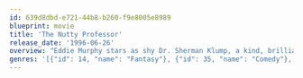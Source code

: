 ```yaml
---
id: 639d8dbd-e721-44b8-b260-f9e8005e8989
blueprint: movie
title: 'The Nutty Professor'
release_date: '1996-06-26'
overview: "Eddie Murphy stars as shy Dr. Sherman Klump, a kind, brilliant, 'calorifically challenged' genetic professor. When beautiful Carla Purty joins the university faculty, Sherman grows desperate to whittle his 400-pound frame down to size and win her heart. So, with one swig of his experimental fat-reducing serum, Sherman becomes 'Buddy Love', a fast-talking, pumped-up , plumped down Don Juan."
genres: '[{"id": 14, "name": "Fantasy"}, {"id": 35, "name": "Comedy"}, {"id": 10749, "name": "Romance"}, {"id": 878, "name": "Science Fiction"}]'
---
```

